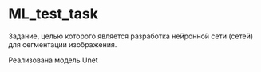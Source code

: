 # ML_test_task
Задание, целью которого является разработка нейронной сети (сетей) для сегментации изображения.

Реализована модель Unet
